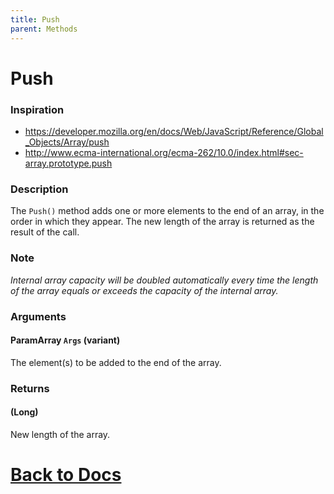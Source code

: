 ```yaml
---
title: Push
parent: Methods
---
```


# Push

### Inspiration
* https://developer.mozilla.org/en/docs/Web/JavaScript/Reference/Global_Objects/Array/push
* http://www.ecma-international.org/ecma-262/10.0/index.html#sec-array.prototype.push

### Description
The `Push()` method adds one or more elements to the end of an array, in the order in which they appear. The new length of the array is returned as the result of the call.

### Note
*Internal array capacity will be doubled automatically every time the length of the array equals or exceeds the capacity of the internal array.*

### Arguments
#### ParamArray `Args` (variant) 
The element(s) to be added to the end of the array.

### Returns
#### (Long) 
New length of the array.

# [Back to Docs](https://senipah.github.io/VBA-Better-Array/)